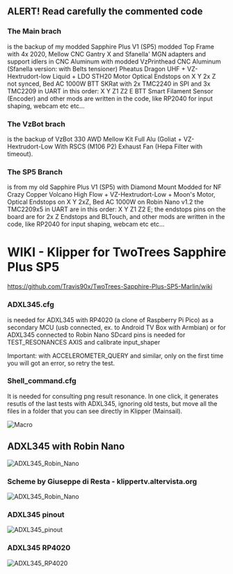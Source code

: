 ## ALERT! Read carefully the commented code

### The Main brach
is the backup of my modded Sapphire Plus V1 (SP5)
modded Top Frame with 4x 2020, Mellow CNC Gantry X and Sfanella' MGN adapters and support idlers in CNC Aluminum
with modded VzPrinthead CNC Aluminum (Sfanella version: with Belts tensioner)
Pheatus Dragon UHF + VZ-Hextrudort-low Liquid + LDO STH20 Motor
Optical Endstops on X Y 2x Z not synced, Bed AC 1000W
BTT SKRat with 2x TMC2240 in SPI and 3x TMC2209 in UART in this order: X Y Z1 Z2 E
BTT Smart Filament Sensor (Encoder)
and other mods are written in the code, like RP2040 for input shaping, webcam etc etc...

### The VzBot brach
is the backup of VzBot 330 AWD Mellow Kit Full Alu (Goliat + VZ-Hextrudort-Low
With RSCS (M106 P2) Exhaust Fan (Hepa Filter with timeout).

### The SP5 Branch
is from my old Sapphire Plus V1 (SP5)
with Diamond Mount Modded for NF Crazy Copper Volcano High Flow + VZ-Hextrudort-Low + Moon's Motor, Optical Endstops on X Y 2xZ, Bed AC 1000W
on Robin Nano v1.2 the TMC2209x5 in UART are in this order: X Y Z1 Z2 E;
the endstops pins on the board are for 2x Z Endstops and BLTouch,
and other mods are written in the code, like RP2040 for input shaping, webcam etc etc...

# WIKI - Klipper for TwoTrees Sapphire Plus SP5

https://github.com/Travis90x/TwoTrees-Sapphire-Plus-SP5-Marlin/wiki


### ADXL345.cfg
is needed for ADXL345 with RP4020 (a clone of Raspberry Pi Pico)
as a secondary MCU (usb connected, ex. to Android TV Box with Armbian)
or for ADXL345 connected to Robin Nano SDcard pins
is needed for TEST_RESONANCES AXIS  and calibrate  input_shaper

Important: with ACCELEROMETER_QUERY and similar, only on the first time you will got an error, so retry the test.

### Shell_command.cfg
It is needed for consulting png result resonance.
In one click, it generates resutls of the last tests with ADXL345, ignoring old tests, but move all the files in a folder that you can see directly in Klipper (Mainsail).

![Macro](https://dub01pap001files.storage.live.com/y4me3X9sHo0mlxEPl14J44P0kUcC9DutL3y4LBRyJYCaCwRD00IB1aLeXp1I73yg-vymvh9_WSyMV2jhT8UUz2gXLod1gejmHUPvg4TBsDVluEyL-Os4_4RZgJLtRIl8uwEnCDGO5upZpTI9LIc72pZx468lNts_QtMfPML8cIZgTz8rHgyRXyxV-svl3gNb4HG?width=1642&height=955&cropmode=none)


##  ADXL345 with  Robin Nano
![ADXL345_Robin_Nano](https://dub01pap001files.storage.live.com/y4me5RW18GIwK_fcUlf7w3nj4w6YMyhTDQUd6DP1olaTgDhr4POYXx636IYYhGHbak8CHpBY5_Dn_FWNWXboiyP17WVmhjfsN_AX_O1amrQrQMvW7O_NV1VgcRobJkIY-zDPruqq5zr07cvk5YB6Xz6V0cT93ciUPWYEXY3Ms8zbQKO7gTfXNDRqOA_E7hh5vAE?width=1031&height=708&cropmode=none)


###  Scheme by Giuseppe di Resta - klippertv.altervista.org
![ADXL345_Robin_Nano](https://dub01pap001files.storage.live.com/y4m7IK1BJNt1vKKy8NUyUgY2JDpA7482tIFzu7aFM2l6qReDuUjdhjDP-nApw9XFoc9ub_OlT-Epp4Sf9oqNyEabtPqdv2lteD3IFX947QojT8bwA-xvfb2iBzdVtwOfSdwvqWQZjpb6Ur5XaDAjLe93wcdcejz8Mz-PI_eILencPtmI5IO7DWBWK59edyt5C5Q?width=1280&height=895&cropmode=none)

###  ADXL345 pinout
![ADXL345_pinout](https://dub01pap001files.storage.live.com/y4mKxhwHVDSZLjzOQcg5WlnUhuhdurpEAQ6HTXmlfnY9xxaveY89mcY_HXsd2Bqhqn3jMvKN4GiZ0mJW8cHS5uFaO0H3vk9vf4c9uaF_c7d-NQMQF5Qy3ZCw_0cMAI8Kscw01p4HFWRZJnKZ0gYU2VPkLoKZ2yTHXEZfI8lfd5Yzn0GwikAys0azAwTvgvKQgVk?width=1280&height=687&cropmode=none)

###  ADXL345 RP4020
![ADXL345_RP4020](https://dub01pap001files.storage.live.com/y4mbyKgSxpsTJOKh0bNi1_yDFcTyLpyhM2GWWuWQriXEeu4FaKGBUOKrUtDFcNDLtxx3LlkDI2l4MIKxq8miDGla-wMsuOAyZLqq6OLsj2CnK9LhogGMkH0L0SL7lFVwZ2J9I-f4mmpnukfnQUOvUu7P23GJIauCJwKRNR9_lA-kGr8lXM8HSJRnfvdTL-6s1mX?width=599&height=660&cropmode=none)

